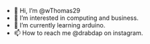 - 👋 Hi, I’m @wThomas29
- 👀 I’m interested in computing and business.
- 🌱 I’m currently learning arduino.
- 📫 How to reach me @drabdap on instagram.
